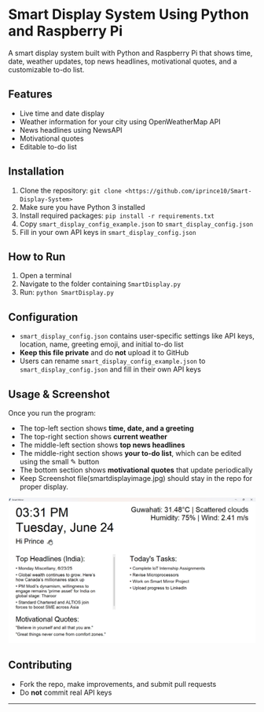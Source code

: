 # Smart Display System Using Python and Raspberry Pi

A smart display system built with Python and Raspberry Pi that shows time, date, weather updates, top news headlines, motivational quotes, and a customizable to-do list.

## Features

* Live time and date display
* Weather information for your city using OpenWeatherMap API
* News headlines using NewsAPI
* Motivational quotes
* Editable to-do list

## Installation

1. Clone the repository:
   `git clone <https://github.com/iprince10/Smart-Display-System>`
2. Make sure you have Python 3 installed
3. Install required packages:
   `pip install -r requirements.txt`
4. Copy `smart_display_config_example.json` to `smart_display_config.json`
5. Fill in your own API keys in `smart_display_config.json`

## How to Run

1. Open a terminal
2. Navigate to the folder containing `SmartDisplay.py`
3. Run:
   `python SmartDisplay.py`

## Configuration

* `smart_display_config.json` contains user-specific settings like API keys, location, name, greeting emoji, and initial to-do list
* **Keep this file private** and do **not** upload it to GitHub
* Users can rename `smart_display_config_example.json` to `smart_display_config.json` and fill in their own API keys

## Usage & Screenshot

Once you run the program:

* The top-left section shows **time, date, and a greeting**
* The top-right section shows **current weather**
* The middle-left section shows **top news headlines**
* The middle-right section shows **your to-do list**, which can be edited using the small ✎ button
* The bottom section shows **motivational quotes** that update periodically
* Keep Screenshot file(smartdisplayimage.jpg) should stay in the repo for proper display.

![Smart Display System Screenshot](https://github.com/iprince10/Smart-Display-System/blob/main/smartdisplayimage.jpg?raw=true)

## Contributing

* Fork the repo, make improvements, and submit pull requests
* Do **not** commit real API keys

---

